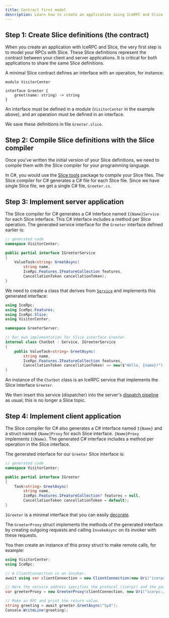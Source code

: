 ```yaml
---
title: Contract first model
description: Learn how to create an application using IceRPC and Slice.
---
```


## Step 1: Create Slice definitions (the contract)

When you create an application with IceRPC and Slice, the very first step is to model your RPCs with Slice. These Slice
definitions represent the contract between your client and server applications. It is critical for both applications to
share the same Slice definitions.

A minimal Slice contract defines an interface with an operation, for instance:

```slice
module VisitorCenter

interface Greeter {
    greet(name: string) -> string
}
```

An interface must be defined in a module (`VisitorCenter` in the example above), and an operation must be defined in an
interface.

We save these definitions in file `Greeter.slice`.

## Step 2: Compile Slice definitions with the Slice compiler

Once you've written the initial version of your Slice definitions, we need to compile them with the Slice compiler for
your programming language.

In C#, you would use the [Slice tools](https://github.com/icerpc/icerpc-csharp/tree/main/tools/IceRpc.Slice.Tools/README.md)
package to compile your Slice files. The Slice compiler for C# generates a C# file for each Slice file. Since we have
single Slice file, we get a single C# file, `Greeter.cs`.

## Step 3: Implement server application

The Slice compiler for C# generates a C# interface named `I{Name}Service` for each Slice interface. This C# interface
includes a method per Slice operation. The generated service interface for the `Greeter` interface defined earlier is:

```csharp
// generated code
namespace VisitorCenter;

public partial interface IGreeterService
{
    ValueTask<string> GreetAsync(
        string name,
        IceRpc.Features.IFeatureCollection features,
        CancellationToken cancellationToken);
}
```

We need to create a class that derives from [`Service`](csharp:IceRpc.Slice.Service) and implements this generated
interface:

```csharp
using IceRpc;
using IceRpc.Features;
using IceRpc.Slice;
using VisitorCenter;

namespace GreeterServer;

// Our own implementation for Slice interface Greeter.
internal class Chatbot : Service, IGreeterService
{
    public ValueTask<string> GreetAsync(
        string name,
        IceRpc.Features.IFeatureCollection features,
        CancellationToken cancellationToken) => new($"Hello, {name}!");
}
```

An instance of the `Chatbot` class is an IceRPC service that implements the Slice interface `Greeter`.

We then insert this service (dispatcher) into the server's
[dispatch pipeline](../../icerpc-core/dispatch/dispatch-pipeline) as usual; this is no longer a Slice topic.

## Step 4: Implement client application

The Slice compiler for C# also generates a C# interface named `I{Name}` and a struct named `{Name}Proxy` for each Slice
interface. `{Name}Proxy` implements `I{Name}`. The generated C# interface includes a method per operation in the Slice
interface.

The generated interface for our `Greeter` Slice interface is:

```csharp
// generated code
namespace VisitorCenter;

public partial interface IGreeter
{
    Task<string> GreetAsync(
        string name,
        IceRpc.Features.IFeatureCollection? features = null,
        CancellationToken cancellationToken = default);
}
```

`IGreeter` is a minimal interface that you can easily [decorate](https://en.wikipedia.org/wiki/Decorator_pattern).

The `GreeterProxy` struct implements the methods of the generated interface by creating outgoing requests and calling
`InvokeAsync` on its invoker with these requests.

You then create an instance of this proxy struct to make remote calls, for example:

```csharp
using VisitorCenter;
using IceRpc;

// A ClientConnection is an invoker.
await using var clientConnection = new ClientConnection(new Uri("icerpc://examples.zeroc.com"));

// Here the service address specifies the protocol (icerpc) and the path (/greeter).
var greeterProxy = new GreeterProxy(clientConnection, new Uri("icerpc:/greeter"));

// Make an RPC and print the return value.
string greeting = await greeter.GreetAsync("Syd");
Console.WriteLine(greeting);
```
